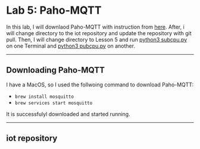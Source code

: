 # Lab 5: Paho-MQTT

In this lab, I will downlaod Paho-MQTT with instruction from [here](https://github.com/kevinwlu/iot/tree/master/lesson5). After, i will change directory to the iot repository and update the repository with git pull. Then, I will change directory to Lesson 5 and run [python3 subcpu.py](https://github.com/kevinwlu/iot/blob/master/lesson5/subcpu.py) on one Terminal and [python3 pubcpu.py](https://github.com/kevinwlu/iot/blob/master/lesson5/pubcpu.py) on another. 

---
## Downloading Paho-MQTT
I have a MacOS, so I used the follwoing command to download Paho-MQTT:
- `brew install mosquitto`
- `brew services start mosquitto`

It is successfulyl downloaded and started running. 

---
## iot repository 





